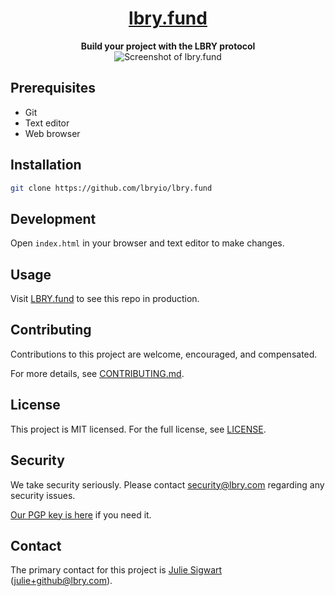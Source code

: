 <a href="https://lbry.fund/"><h1 align="center">lbry.fund</h1></a>

<div align="center">
  <strong>Build your project with the LBRY protocol</strong>
</div>

<div align="center">
  <img src="https://spee.ch/2/dotfund-2019-july.png" title="Screenshot of lbry.fund"/>
</div>



## Prerequisites
- Git
- Text editor
- Web browser

## Installation
```bash
git clone https://github.com/lbryio/lbry.fund
```

## Development
Open `index.html` in your browser and text editor to make changes.

## Usage
Visit [LBRY.fund](https://lbry.fund) to see this repo in production.

## Contributing
Contributions to this project are welcome, encouraged, and compensated.

For more details, see [CONTRIBUTING.md](CONTRIBUTING.md).

## License
This project is MIT licensed. For the full license, see [LICENSE](LICENSE).

## Security
We take security seriously. Please contact [security@lbry.com](mailto:security@lbry.com) regarding any security issues.

[Our PGP key is here](https://keybase.io/lbry/key.asc) if you need it.

## Contact
The primary contact for this project is [Julie Sigwart](https://github.com/jsigwart) (julie+github@lbry.com).
